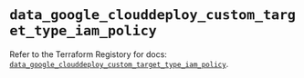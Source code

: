 # `data_google_clouddeploy_custom_target_type_iam_policy`

Refer to the Terraform Registory for docs: [`data_google_clouddeploy_custom_target_type_iam_policy`](https://registry.terraform.io/providers/hashicorp/google/5.26.0/docs/data-sources/clouddeploy_custom_target_type_iam_policy).
